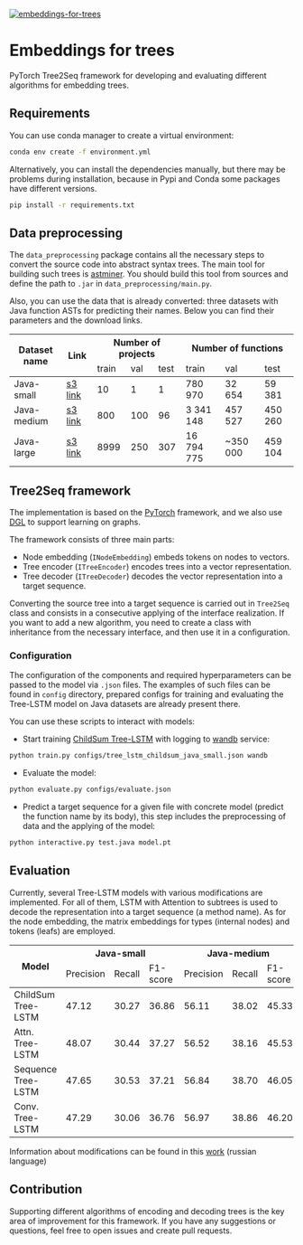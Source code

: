 [![embeddings-for-trees](https://circleci.com/gh/JetBrains-Research/embeddings-for-trees.svg?style=svg)](https://app.circleci.com/pipelines/github/JetBrains-Research/embeddings-for-trees)

# Embeddings for trees
PyTorch Tree2Seq framework for developing and evaluating different algorithms for embedding trees.

## Requirements
You can use conda manager to create a virtual environment:
```bash
conda env create -f environment.yml
```
Alternatively, you can install the dependencies manually,
but there may be problems during installation, because in Pypi and Conda some packages have different versions.
```bash
pip install -r requirements.txt
```

## Data preprocessing

The `data_preprocessing` package contains all the necessary steps to convert the source code into abstract syntax trees.
The main tool for building such trees is [astminer](https://github.com/JetBrains-Research/astminer).
You should build this tool from sources and define the path to `.jar` in `data_preprocessing/main.py`.

Also, you can use the data that is already converted: three datasets with Java function ASTs for predicting their names.
Below you can find their parameters and the download links.

<table>
<thead>
  <tr>
    <th rowspan="2">Dataset name</th>
    <th rowspan="2">Link</th>
    <th colspan="3">Number of projects</th>
    <th colspan="3">Number of functions</th>
  </tr>
  <tr>
    <td>train</td>
    <td>val</td>
    <td>test</td>
    <td>train</td>
    <td>val</td>
    <td>test</td>
  </tr>
</thead>
<tbody>
  <tr>
    <td>Java-small</td>
    <td><a href="https://s3-eu-west-1.amazonaws.com/datasets.ml.labs.aws.intellij.net/java-ast-methods/java-ast-methods-small.tar.gz">s3 link</a></td>
    <td>10</td>
    <td>1</td>
    <td>1</td>
    <td>780 970</td>
    <td>32 654</td>
    <td>59 381</td>
  </tr>
  <tr>
    <td>Java-medium</td>
    <td><a href="https://s3-eu-west-1.amazonaws.com/datasets.ml.labs.aws.intellij.net/java-ast-methods/java-ast-methods-medium.tar.gz">s3 link</a></td>
    <td>800</td>
    <td>100</td>
    <td>96</td>
    <td>3 341 148</td>
    <td>457 527</td>
    <td>450 260</td>
  </tr>
  <tr>
    <td>Java-large</td>
    <td><a href="https://s3-eu-west-1.amazonaws.com/datasets.ml.labs.aws.intellij.net/java-ast-methods/java-ast-methods-large.tar.gz">s3 link</a></td>
    <td>8999</td>
    <td>250</td>
    <td>307</td>
    <td>16 794 775</td>
    <td>~350 000</td>
    <td>459 104</td>
  </tr>
</tbody>
</table>

## Tree2Seq framework

The implementation is based on the [PyTorch](https://pytorch.org/docs/stable/torch.html) framework,
and we also use [DGL](https://www.dgl.ai/) to support learning on graphs.

The framework consists of three main parts:
- Node embedding (`INodeEmbedding`) embeds tokens on nodes to vectors.
- Tree encoder (`ITreeEncoder`) encodes trees into a vector representation.
- Tree decoder (`ITreeDecoder`) decodes the vector representation into a target sequence.

Converting the source tree into a target sequence is carried out in `Tree2Seq` class and consists in a consecutive applying of the interface realization.
If you want to add a new algorithm, you need to create a class with inheritance from the necessary interface, and then use it in a configuration.

### Configuration

The configuration of the components and required hyperparameters can be passed to the model via `.json` files.
The examples of such files can be found in `config` directory, prepared configs for training and evaluating the Tree-LSTM model on Java datasets are already present there.

You can use these scripts to interact with models:
- Start training [ChildSum Tree-LSTM](https://arxiv.org/abs/1503.00075) with logging to [wandb](https://www.wandb.com/) service:
```bash
python train.py configs/tree_lstm_childsum_java_small.json wandb
```
- Evaluate the model:
```bash
python evaluate.py configs/evaluate.json
```
- Predict a target sequence for a given file with concrete model (predict the function name by its body),
this step includes the preprocessing of data and the applying of the model:
```bash
python interactive.py test.java model.pt
```

## Evaluation

Currently, several Tree-LSTM models with various modifications are implemented.
For all of them, LSTM with Attention to subtrees is used to decode the representation into a target sequence (a method name).
As for the node embedding, the matrix embeddings for types (internal nodes) and tokens (leafs) are employed.

<table>
<thead>
  <tr>
    <th rowspan="2">Model</th>
    <th colspan="3">Java-small</th>
    <th colspan="3">Java-medium</th>
  </tr>
  <tr>
    <td>Precision</td>
    <td>Recall</td>
    <td>F1-score</td>
    <td>Precision</td>
    <td>Recall</td>
    <td>F1-score</td>
  </tr>
</thead>
<tbody>
  <tr>
    <td>ChildSum Tree-LSTM</td>
    <td>47.12</td>
    <td>30.27</td>
    <td>36.86</td>
    <td>56.11</td>
    <td>38.02</td>
    <td>45.33</td>
  </tr>
  <tr>
    <td>Attn. Tree-LSTM</td>
    <td>48.07</td>
    <td>30.44</td>
    <td>37.27</td>
    <td>56.52</td>
    <td>38.16</td>
    <td>45.53</td>
  </tr>
  <tr>
    <td>Sequence Tree-LSTM</td>
    <td>47.65</td>
    <td>30.53</td>
    <td>37.21</td>
    <td>56.84</td>
    <td>38.70</td>
    <td>46.05</td>
  </tr>
  <tr>
    <td>Conv. Tree-LSTM</td>
    <td>47.29</td>
    <td>30.06</td>
    <td>36.76</td>
    <td>56.97</td>
    <td>38.86</td>
    <td>46.20</td>
  </tr>
</tbody>
</table>

Information about modifications can be found in this [work](https://drive.google.com/file/d/1Mu-b0PqNgOCN_VC2s11LGEsBCaVg2rCt/view?usp=sharing) (russian language)

## Contribution

Supporting different algorithms of encoding and decoding trees is the key area of improvement for this framework.
If you have any suggestions or questions, feel free to open issues and create pull requests.